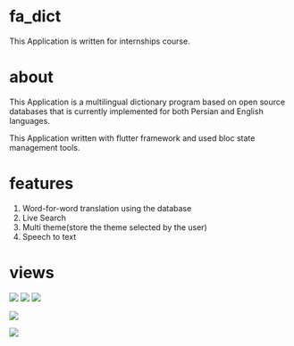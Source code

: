 # fa_dict

This Application is written for internships course.

# about

This Application is a multilingual dictionary program based on open source databases that is currently implemented for both Persian and English languages.

This Application written with flutter framework and used bloc state management tools.

# features

1. Word-for-word translation using the database
2. Live Search
3. Multi theme(store the theme selected by the user)
4. Speech to text

# views


<p float="left">
  <img src="images/voice.gif" width="auto" />
  <img src="images/live.gif" width="auto" /> 
  <img src="images/theme.gif" width="auto" />
</p>

![](images/light.jpg)


![](images/dark.jpg)

